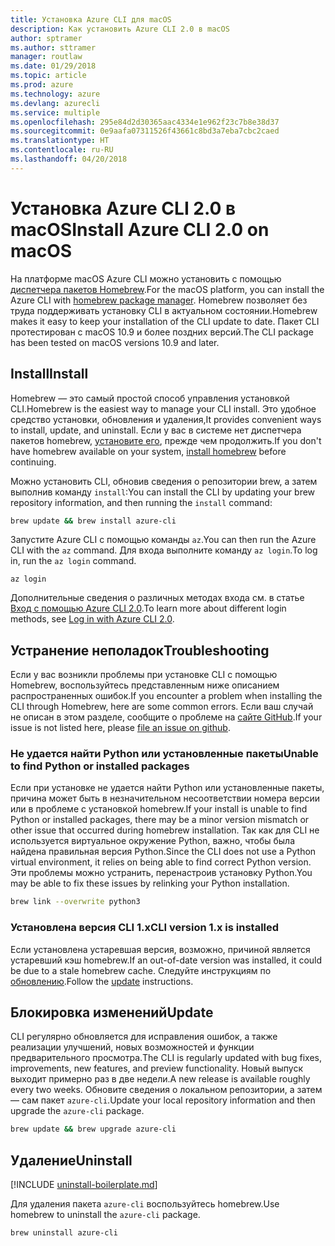 ```yaml
---
title: Установка Azure CLI для macOS
description: Как установить Azure CLI 2.0 в macOS
author: sptramer
ms.author: sttramer
manager: routlaw
ms.date: 01/29/2018
ms.topic: article
ms.prod: azure
ms.technology: azure
ms.devlang: azurecli
ms.service: multiple
ms.openlocfilehash: 295e84d2d30365aac4334e1e962f23c7b8e38d37
ms.sourcegitcommit: 0e9aafa07311526f43661c8bd3a7eba7cbc2caed
ms.translationtype: HT
ms.contentlocale: ru-RU
ms.lasthandoff: 04/20/2018
---
```

# <a name="install-azure-cli-20-on-macos"></a><span data-ttu-id="511ea-103">Установка Azure CLI 2.0 в macOS</span><span class="sxs-lookup"><span data-stu-id="511ea-103">Install Azure CLI 2.0 on macOS</span></span>

<span data-ttu-id="511ea-104">На платформе macOS Azure CLI можно установить с помощью [диспетчера пакетов Homebrew](http://brew.sh).</span><span class="sxs-lookup"><span data-stu-id="511ea-104">For the macOS platform, you can install the Azure CLI with [homebrew package manager](http://brew.sh).</span></span> <span data-ttu-id="511ea-105">Homebrew позволяет без труда поддерживать установку CLI в актуальном состоянии.</span><span class="sxs-lookup"><span data-stu-id="511ea-105">Homebrew makes it easy to keep your installation of the CLI update to date.</span></span> <span data-ttu-id="511ea-106">Пакет CLI протестирован с macOS 10.9 и более поздних версий.</span><span class="sxs-lookup"><span data-stu-id="511ea-106">The CLI package has been tested on macOS versions 10.9 and later.</span></span>

## <a name="install"></a><span data-ttu-id="511ea-107">Install</span><span class="sxs-lookup"><span data-stu-id="511ea-107">Install</span></span>

<span data-ttu-id="511ea-108">Homebrew — это самый простой способ управления установкой CLI.</span><span class="sxs-lookup"><span data-stu-id="511ea-108">Homebrew is the easiest way to manage your CLI install.</span></span> <span data-ttu-id="511ea-109">Это удобное средство установки, обновления и удаления,</span><span class="sxs-lookup"><span data-stu-id="511ea-109">It provides convenient ways to install, update, and uninstall.</span></span>
<span data-ttu-id="511ea-110">Если у вас в системе нет диспетчера пакетов homebrew, [установите его](https://docs.brew.sh/Installation.html), прежде чем продолжить.</span><span class="sxs-lookup"><span data-stu-id="511ea-110">If you don't have homebrew available on your system, [install homebrew](https://docs.brew.sh/Installation.html) before continuing.</span></span>

<span data-ttu-id="511ea-111">Можно установить CLI, обновив сведения о репозитории brew, а затем выполнив команду `install`:</span><span class="sxs-lookup"><span data-stu-id="511ea-111">You can install the CLI by updating your brew repository information, and then running the `install` command:</span></span>

```bash
brew update && brew install azure-cli
```

<span data-ttu-id="511ea-112">Запустите Azure CLI с помощью команды `az`.</span><span class="sxs-lookup"><span data-stu-id="511ea-112">You can then run the Azure CLI with the `az` command.</span></span> <span data-ttu-id="511ea-113">Для входа выполните команду `az login`.</span><span class="sxs-lookup"><span data-stu-id="511ea-113">To log in, run the `az login` command.</span></span>

```azurecli
az login
```

<span data-ttu-id="511ea-114">Дополнительные сведения о различных методах входа см. в статье [Вход с помощью Azure CLI 2.0](authenticate-azure-cli.md).</span><span class="sxs-lookup"><span data-stu-id="511ea-114">To learn more about different login methods, see [Log in with Azure CLI 2.0](authenticate-azure-cli.md).</span></span>

## <a name="troubleshooting"></a><span data-ttu-id="511ea-115">Устранение неполадок</span><span class="sxs-lookup"><span data-stu-id="511ea-115">Troubleshooting</span></span>

<span data-ttu-id="511ea-116">Если у вас возникли проблемы при установке CLI с помощью Homebrew, воспользуйтесь представленным ниже описанием распространенных ошибок.</span><span class="sxs-lookup"><span data-stu-id="511ea-116">If you encounter a problem when installing the CLI through Homebrew, here are some common errors.</span></span> <span data-ttu-id="511ea-117">Если ваш случай не описан в этом разделе, сообщите о проблеме на [сайте GitHub](https://github.com/Azure/azure-cli/issues).</span><span class="sxs-lookup"><span data-stu-id="511ea-117">If your issue is not listed here, please [file an issue on github](https://github.com/Azure/azure-cli/issues).</span></span>

### <a name="unable-to-find-python-or-installed-packages"></a><span data-ttu-id="511ea-118">Не удается найти Python или установленные пакеты</span><span class="sxs-lookup"><span data-stu-id="511ea-118">Unable to find Python or installed packages</span></span>

<span data-ttu-id="511ea-119">Если при установке не удается найти Python или установленные пакеты, причина может быть в незначительном несоответствии номера версии или в проблеме с установкой homebrew.</span><span class="sxs-lookup"><span data-stu-id="511ea-119">If your install is unable to find Python or installed packages, there may be a minor version mismatch or other issue that occurred during homebrew installation.</span></span> <span data-ttu-id="511ea-120">Так как для CLI не используется виртуальное окружение Python, важно, чтобы была найдена правильная версия Python.</span><span class="sxs-lookup"><span data-stu-id="511ea-120">Since the CLI does not use a Python virtual environment, it relies on being able to find correct Python version.</span></span> <span data-ttu-id="511ea-121">Эти проблемы можно устранить, перенастроив установку Python.</span><span class="sxs-lookup"><span data-stu-id="511ea-121">You may be able to fix these issues by relinking your Python installation.</span></span>

```bash
brew link --overwrite python3
```

### <a name="cli-version-1x-is-installed"></a><span data-ttu-id="511ea-122">Установлена версия CLI 1.x</span><span class="sxs-lookup"><span data-stu-id="511ea-122">CLI version 1.x is installed</span></span>

<span data-ttu-id="511ea-123">Если установлена устаревшая версия, возможно, причиной является устаревший кэш homebrew.</span><span class="sxs-lookup"><span data-stu-id="511ea-123">If an out-of-date version was installed, it could be due to a stale homebrew cache.</span></span> <span data-ttu-id="511ea-124">Следуйте инструкциям по [обновлению](#Update).</span><span class="sxs-lookup"><span data-stu-id="511ea-124">Follow the [update](#Update) instructions.</span></span>

## <a name="update"></a><span data-ttu-id="511ea-125">Блокировка изменений</span><span class="sxs-lookup"><span data-stu-id="511ea-125">Update</span></span>

<span data-ttu-id="511ea-126">CLI регулярно обновляется для исправления ошибок, а также реализации улучшений, новых возможностей и функции предварительного просмотра.</span><span class="sxs-lookup"><span data-stu-id="511ea-126">The CLI is regularly updated with bug fixes, improvements, new features, and preview functionality.</span></span> <span data-ttu-id="511ea-127">Новый выпуск выходит примерно раз в две недели.</span><span class="sxs-lookup"><span data-stu-id="511ea-127">A new release is available roughly every two weeks.</span></span> <span data-ttu-id="511ea-128">Обновите сведения о локальном репозитории, а затем — сам пакет `azure-cli`.</span><span class="sxs-lookup"><span data-stu-id="511ea-128">Update your local repository information and then upgrade the `azure-cli` package.</span></span>

```bash
brew update && brew upgrade azure-cli
```

## <a name="uninstall"></a><span data-ttu-id="511ea-129">Удаление</span><span class="sxs-lookup"><span data-stu-id="511ea-129">Uninstall</span></span>

[!INCLUDE [uninstall-boilerplate.md](includes/uninstall-boilerplate.md)]

<span data-ttu-id="511ea-130">Для удаления пакета `azure-cli` воспользуйтесь homebrew.</span><span class="sxs-lookup"><span data-stu-id="511ea-130">Use homebrew to uninstall the `azure-cli` package.</span></span>

```bash
brew uninstall azure-cli
```
